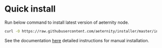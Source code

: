 # Quick install

Run below command to install latest version of aeternity node.

```bash
curl -O https://raw.githubusercontent.com/aeternity/installer/master/install.sh && chmod +x install.sh && ./install.sh 2.0.0
```

See the documentation [here](https://github.com/aeternity/aeternity/master/README.md) detailed instructions for manual installation.
